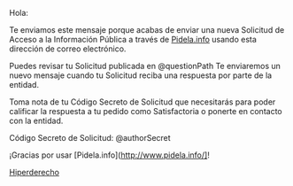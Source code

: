 Hola:

Te enviamos este mensaje porque acabas de enviar una nueva Solicitud de Acceso a la Información Pública a través de [Pidela.info](http://pidela.info/) usando esta dirección de correo electrónico.

Puedes revisar tu Solicitud publicada en @questionPath Te enviaremos un nuevo mensaje cuando tu Solicitud reciba una respuesta por parte de la entidad.

Toma nota de tu Código Secreto de Solicitud que necesitarás para poder calificar la respuesta a tu pedido como Satisfactoria o ponerte en contacto con la entidad.

Código Secreto de Solicitud: @authorSecret

¡Gracias por usar [Pidela.info](http://www.pidela.info/]!

[Hiperderecho](http://www.hiperderecho.org/)